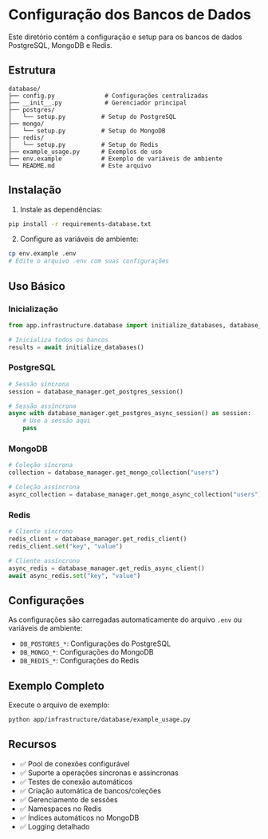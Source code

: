 # Configuração dos Bancos de Dados

Este diretório contém a configuração e setup para os bancos de dados PostgreSQL, MongoDB e Redis.

## Estrutura

```
database/
├── config.py              # Configurações centralizadas
├── __init__.py            # Gerenciador principal
├── postgres/
│   └── setup.py          # Setup do PostgreSQL
├── mongo/
│   └── setup.py          # Setup do MongoDB
├── redis/
│   └── setup.py          # Setup do Redis
├── example_usage.py      # Exemplos de uso
├── env.example           # Exemplo de variáveis de ambiente
└── README.md             # Este arquivo
```

## Instalação

1. Instale as dependências:
```bash
pip install -r requirements-database.txt
```

2. Configure as variáveis de ambiente:
```bash
cp env.example .env
# Edite o arquivo .env com suas configurações
```

## Uso Básico

### Inicialização
```python
from app.infrastructure.database import initialize_databases, database_manager

# Inicializa todos os bancos
results = await initialize_databases()
```

### PostgreSQL
```python
# Sessão síncrona
session = database_manager.get_postgres_session()

# Sessão assíncrona
async with database_manager.get_postgres_async_session() as session:
    # Use a sessão aqui
    pass
```

### MongoDB
```python
# Coleção síncrona
collection = database_manager.get_mongo_collection("users")

# Coleção assíncrona
async_collection = database_manager.get_mongo_async_collection("users")
```

### Redis
```python
# Cliente síncrono
redis_client = database_manager.get_redis_client()
redis_client.set("key", "value")

# Cliente assíncrono
async_redis = database_manager.get_redis_async_client()
await async_redis.set("key", "value")
```

## Configurações

As configurações são carregadas automaticamente do arquivo `.env` ou variáveis de ambiente:

- `DB_POSTGRES_*`: Configurações do PostgreSQL
- `DB_MONGO_*`: Configurações do MongoDB  
- `DB_REDIS_*`: Configurações do Redis

## Exemplo Completo

Execute o arquivo de exemplo:
```bash
python app/infrastructure/database/example_usage.py
```

## Recursos

- ✅ Pool de conexões configurável
- ✅ Suporte a operações síncronas e assíncronas
- ✅ Testes de conexão automáticos
- ✅ Criação automática de bancos/coleções
- ✅ Gerenciamento de sessões
- ✅ Namespaces no Redis
- ✅ Índices automáticos no MongoDB
- ✅ Logging detalhado
